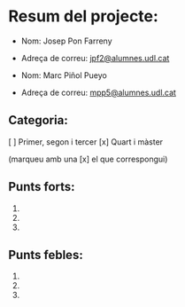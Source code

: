 Resum del projecte:
===================

* Nom: Josep Pon Farreny
* Adreça de correu: jpf2@alumnes.udl.cat

* Nom: Marc Piñol Pueyo
* Adreça de correu: mpp5@alumnes.udl.cat

Categoria:
----------

[ ] Primer, segon i tercer
[x] Quart i màster

(marqueu amb una [x] el que correspongui)

Punts forts:
------------

1.

2.

3.

Punts febles:
-------------

1.

2.

3.

